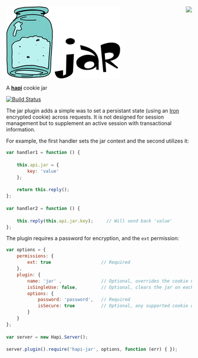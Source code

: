 <a href="https://github.com/walmartlabs/blammo"><img src="https://raw.github.com/walmartlabs/blammo/master/images/from.png" align="right" /></a>
![jar Logo](/images/jar.png)

A [**hapi**](https://github.com/walmartlabs/hapi) cookie jar

[![Build Status](https://secure.travis-ci.org/walmartlabs/jar.png)](http://travis-ci.org/walmartlabs/jar)

The jar plugin adds a simple was to set a persistant state (using an [Iron](https://github.com/hueniverse/iron) encrypted cookie) across requests.
It is not designed for session management but to supplement an active session with transactional information.

For example, the first handler sets the jar context and the second utilizes it:
```javascript
var handler1 = function () {

    this.api.jar = {
        key: 'value'
    };
    
    return this.reply();
};

var handler2 = function () {

    this.reply(this.api.jar.key);     // Will send back 'value'
};
```

The plugin requires a password for encryption, and the `ext` permission:
```javascript
var options = {
    permissions: {
        ext: true                   // Required
    },
    plugin: {
        name: 'jar' ,               // Optional, overrides the cookie name used. Defaults to 'jar'. Doesn't affect 'api.jar'.
        isSingleUse: false,         // Optional, clears the jar on each request, unless new jar is set. Defaults to false.
        options: {
            password: 'password',   // Required
            isSecure: true          // Optional, any supported cookie options except `encoding`
        }
    }
};

var server = new Hapi.Server();

server.plugin().require('hapi-jar', options, function (err) { });
```
